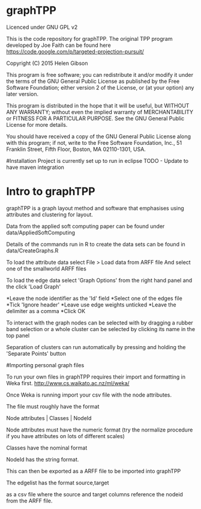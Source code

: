# graphTPP

Licenced under GNU GPL v2

This is the code repository for graphTPP. The original TPP program developed by Joe Faith can be found here 
https://code.google.com/p/targeted-projection-pursuit/


Copyright (C) 2015  Helen Gibson

This program is free software; you can redistribute it and/or
modify it under the terms of the GNU General Public License
as published by the Free Software Foundation; either version 2
of the License, or (at your option) any later version.

This program is distributed in the hope that it will be useful,
but WITHOUT ANY WARRANTY; without even the implied warranty of
MERCHANTABILITY or FITNESS FOR A PARTICULAR PURPOSE.  See the
GNU General Public License for more details.

You should have received a copy of the GNU General Public License
along with this program; if not, write to the Free Software
Foundation, Inc., 51 Franklin Street, Fifth Floor, Boston, MA  02110-1301, USA.

#Installation
Project is currently set up to run in eclipse 
TODO - Update to have maven integration

# Intro to graphTPP
graphTPP is a graph layout method and software that emphasises using attributes and clustering for layout. 

Data from the applied soft computing paper can be found under data/AppliedSoftComputing

Details of the commands run in R to create the data sets can be found in data/CreateGraphs.R

To load the attribute data select File > Load data from ARFF file
And select one of the smallworld ARFF files

To load the edge data select 'Graph Options' from the right hand panel and the click 'Load Graph'

*Leave the node identifier as the 'Id' field
*Select one of the edges file
*Tick 'Ignore header'
*Leave use edge weights unticked
*Leave the delimiter as a comma
*Click OK

To interact with the graph nodes can be selected with by dragging a rubber band selection or a whole cluster can be selected by clicking its name in the top panel

Separation of clusters can run automatically by pressing and holding the 'Separate Points' button

#Importing personal graph files

To run your own files in graphTPP requires their import and formatting in Weka first. 
http://www.cs.waikato.ac.nz/ml/weka/

Once Weka is running import your csv file with the node attributes. 

The file must roughly have the format

Node attributes | Classes | NodeId

Node attributes must have the numeric format (try the normalize procedure if you have attributes on lots of different scales)

Classes have the nominal format

NodeId has the string format. 

This can then be exported as a ARFF file to be imported into graphTPP

The edgelist has the format
source,target 

as a csv file where the source and target columns reference the nodeid from the ARFF file. 


